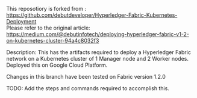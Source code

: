 This reposotiory is forked from : https://github.com/debutdeveloper/Hyperledger-Fabric-Kubernetes-Deployment <br/>
Please refer to the original article: https://medium.com/@debutinfotech/deploying-hyperledger-fabric-v1-2-on-kubernetes-cluster-94a4c8032f3

Description:
This has the artifacts required to deploy a Hyperledger Fabric network on a Kubernetes cluster of 1 Manager node and 2 Worker nodes.
Deployed this on Google Cloud Platform.

Changes in this branch have been tested on Fabric version 1.2.0

TODO:
Add the steps and commands required to accomplish this.
